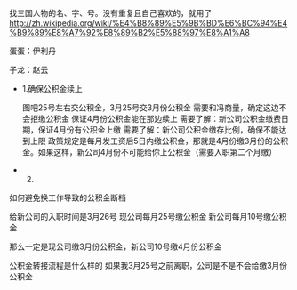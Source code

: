 
找三国人物的名、字、号。没有重复且自己喜欢的，就用了
http://zh.wikipedia.org/wiki/%E4%B8%89%E5%9B%BD%E6%BC%94%E4%B9%89%E8%A7%92%E8%89%B2%E5%88%97%E8%A1%A8


蛋蛋：伊利丹

子龙：赵云




* 1.确保公积金续上

    图吧25号左右交公积金，3月25号交3月份公积金
    需要和冯商量，确定这边不会拒缴公积金
    保证4月份公积金能在那边续上
        需要了解：新公司公积金缴费日期，保证4月份有公积金上缴
        需要了解：新公司公积金缴存比例，确保不能达到上限
    政策规定是每月发工资后5日内缴公积金，那就是4月份缴3月份的公积金。如果这样，新公司4月份不可能给你上公积金（需要入职第二个月缴）

* 2.


如何避免换工作导致的公积金断档

给新公司的入职时间是3月26号
现公司每月25号缴公积金
新公司每月10号缴公积金

那么一定是现公司缴3月份公积金，新公司10号缴4月份公积金

公积金转接流程是什么样的
如果我3月25号之前离职，公司是不是不会给缴3月份公积金




